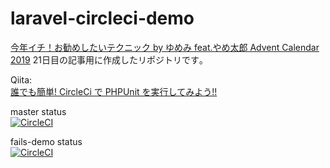 # laravel-circleci-demo

[今年イチ！お勧めしたいテクニック by ゆめみ feat.やめ太郎 Advent Calendar 2019](https://qiita.com/advent-calendar/2019/yumemi_no1) 21日目の記事用に作成したリポジトリです｡  

Qiita:  
[誰でも簡単! CircleCi で PHPUnit を実行してみよう!!](https://qiita.com/KeisukeKudo/items/d058b359361e622dcc6f)  

master status  
[![CircleCI](https://circleci.com/gh/KeisukeKudo/laravel-circleci-demo/tree/master.svg?style=svg)](https://circleci.com/gh/KeisukeKudo/laravel-circleci-demo/tree/master)  

fails-demo status  
[![CircleCI](https://circleci.com/gh/KeisukeKudo/laravel-circleci-demo/tree/fails-demo.svg?style=svg)](https://circleci.com/gh/KeisukeKudo/laravel-circleci-demo/tree/fails-demo)  
